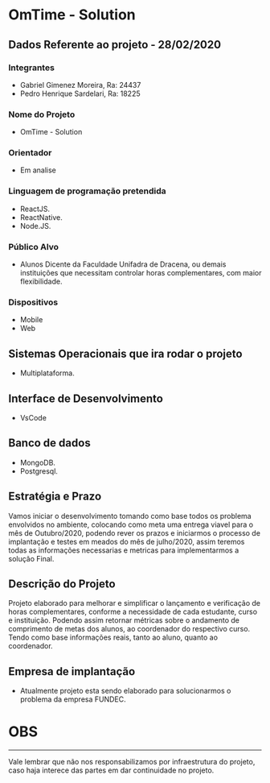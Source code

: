 # OmTime - Solution 

## Dados Referente ao projeto - 28/02/2020

### Integrantes
- Gabriel Gimenez Moreira, Ra: 24437
- Pedro Henrique Sardelari, Ra: 18225

### Nome do Projeto
- OmTime - Solution

### Orientador
- Em analise

### Linguagem de programação pretendida
- ReactJS.
- ReactNative.
- Node.JS.

### Público Alvo
- Alunos Dicente da Faculdade Unifadra de Dracena, ou demais instituições que necessitam controlar horas complementares, com maior flexibilidade.

### Dispositivos
- Mobile
- Web

## Sistemas Operacionais que ira rodar o projeto
- Multiplataforma.

## Interface de Desenvolvimento
- VsCode

## Banco de dados
- MongoDB.
- Postgresql.

## Estratégia e Prazo

Vamos iniciar o desenvolvimento tomando como base todos os problema envolvidos no ambiente, colocando como meta uma entrega viavel para o mês de Outubro/2020, podendo rever os prazos e iniciarmos o processo de implantação e testes em meados do mês de julho/2020, assim teremos todas as informações necessarias e metricas para implementarmos a solução Final.

## Descrição do Projeto

Projeto elaborado para melhorar e simplificar o lançamento e verificação de horas complementares, conforme a necessidade de cada estudante, curso e instituição.
Podendo assim retornar métricas sobre o andamento de comprimento de metas dos alunos, ao coordenador do respectivo curso.
Tendo como base informações reais, tanto ao aluno, quanto ao coordenador. 

## Empresa de implantação
- Atualmente projeto esta sendo elaborado para solucionarmos o problema da empresa FUNDEC.

# OBS
---
Vale lembrar que não nos responsabilizamos por infraestrutura do projeto, caso haja interece das partes em dar continuidade no projeto.